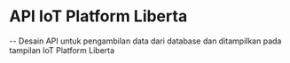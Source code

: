# API IoT Platform Liberta
--
Desain API untuk pengambilan data dari database dan ditampilkan pada tampilan IoT Platform Liberta
